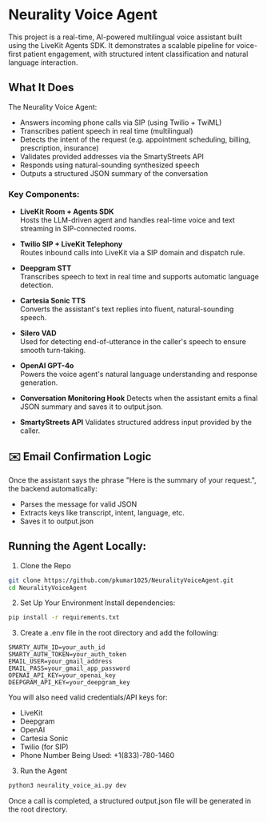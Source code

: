 # Neurality Voice Agent

This project is a real-time, AI-powered multilingual voice assistant built using the LiveKit Agents SDK. It demonstrates a scalable pipeline for voice-first patient engagement, with structured intent classification and natural language interaction.

## What It Does

The Neurality Voice Agent:
- Answers incoming phone calls via SIP (using Twilio + TwiML)
- Transcribes patient speech in real time (multilingual)
- Detects the intent of the request (e.g. appointment scheduling, billing, prescription, insurance)
- Validates provided addresses via the SmartyStreets API
- Responds using natural-sounding synthesized speech
- Outputs a structured JSON summary of the conversation

### Key Components:

- **LiveKit Room + Agents SDK**  
  Hosts the LLM-driven agent and handles real-time voice and text streaming in SIP-connected rooms.

- **Twilio SIP + LiveKit Telephony**  
  Routes inbound calls into LiveKit via a SIP domain and dispatch rule.

- **Deepgram STT**  
  Transcribes speech to text in real time and supports automatic language detection.

- **Cartesia Sonic TTS**  
  Converts the assistant's text replies into fluent, natural-sounding speech.

- **Silero VAD**  
  Used for detecting end-of-utterance in the caller's speech to ensure smooth turn-taking.

- **OpenAI GPT-4o**  
  Powers the voice agent's natural language understanding and response generation.

- **Conversation Monitoring Hook**
  Detects when the assistant emits a final JSON summary and saves it to output.json.

- **SmartyStreets API**
  Validates structured address input provided by the caller.

## ✉️ Email Confirmation Logic

Once the assistant says the phrase "Here is the summary of your request.", the backend automatically:
- Parses the message for valid JSON
- Extracts keys like transcript, intent, language, etc.
- Saves it to output.json

## Running the Agent Locally:
1. Clone the Repo
```bash
git clone https://github.com/pkumar1025/NeuralityVoiceAgent.git
cd NeuralityVoiceAgent
```
2. Set Up Your Environment
Install dependencies:
```bash
pip install -r requirements.txt
```
3. Create a .env file in the root directory and add the following:
```
SMARTY_AUTH_ID=your_auth_id
SMARTY_AUTH_TOKEN=your_auth_token
EMAIL_USER=your_gmail_address
EMAIL_PASS=your_gmail_app_password
OPENAI_API_KEY=your_openai_key
DEEPGRAM_API_KEY=your_deepgram_key
```
You will also need valid credentials/API keys for:
- LiveKit
- Deepgram
- OpenAI
- Cartesia Sonic
- Twilio (for SIP)
- Phone Number Being Used: +1(833)-780-1460

3. Run the Agent
``` bash
python3 neurality_voice_ai.py dev
```
Once a call is completed, a structured output.json file will be generated in the root directory.
